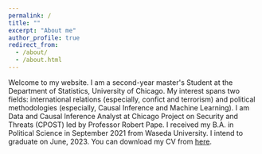 ```yaml
---
permalink: /
title: ""
excerpt: "About me"
author_profile: true
redirect_from: 
  - /about/
  - /about.html
---
```


Welcome to my website. I am a second-year master's Student at the Department of Statistics, University of Chicago. My interest spans two fields: international relations (especially, confict and terrorism) and political methodologies (especially, Causal Inference and Machine Learning). I am Data and Causal Inference Analyst at Chicago Project on Security and Threats (CPOST) led by Professor Robert Pape. I received my B.A. in Political Science in September 2021 from Waseda University. I intend to graduate on June, 2023. You can download my CV from [here](https://k-nakam.github.io/files/cv.pdf).

